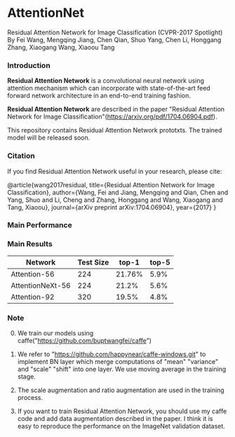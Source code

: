 # AttentionNet
Residual Attention Network for Image Classification (CVPR-2017 Spotlight)
By Fei Wang, Mengqing Jiang, Chen Qian, Shuo Yang, Chen Li, Honggang Zhang, Xiaogang Wang, Xiaoou Tang


### Introduction
**Residual Attention Network** is a convolutional neural network using attention mechanism which can incorporate with state-of-the-art feed forward network architecture in an end-to-end training fashion.

**Residual Attention Network** are described in the paper "Residual Attention Network for Image Classification"(https://arxiv.org/pdf/1704.06904.pdf).

This repository contains Residual Attention Network prototxts. The trained model will be released soon. 

### Citation
If you find Residual Attention Network useful in your research, please cite:

@article{wang2017residual,
  title={Residual Attention Network for Image Classification},
  author={Wang, Fei and Jiang, Mengqing and Qian, Chen and Yang, Shuo and Li, Cheng and Zhang, Honggang and Wang, Xiaogang and Tang, Xiaoou},
  journal={arXiv preprint arXiv:1704.06904},
  year={2017}
}

### Main Performance
### Main Results

|    Network       |Test Size|  top-1  |  top-5  |
|------------------|---------|---------|---------|
| Attention-56     | 224     |  21.76% |   5.9%  |
| AttentionNeXt-56 | 224     |  21.2%  |   5.6%  |
| Attention-92     | 320     |  19.5%  |   4.8%  |


### Note
0. We train our models using caffe("https://github.com/buptwangfei/caffe")

1. We refer to "https://github.com/happynear/caffe-windows.git" to implement BN layer which merge computations of "mean" "variance" and "scale" "shift" into one layer. We use moving average in the training stage.

3. The scale augmentation and ratio augmentation are used in the training process.

4. If you want to train Residual Attention Network, you should use my caffe code and add data augmentation described in the paper. I think it is easy to reproduce the performance on the ImageNet validation dataset.


